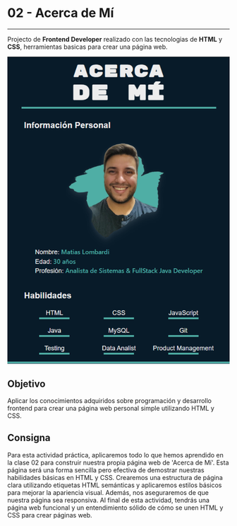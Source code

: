 # 02 - Acerca de Mí

***
Projecto de **Frontend Developer** realizado con las tecnologias de **HTML** y **CSS**, herramientas basicas para crear una página web.

![portada](./images/portada.png)

## Objetivo

Aplicar los conocimientos adquiridos sobre programación y desarrollo frontend para crear una página web personal simple utilizando HTML y CSS.

## Consigna

Para esta actividad práctica, aplicaremos todo lo que hemos aprendido en la clase 02 para construir nuestra propia página web de 'Acerca de Mí'. Esta página será una forma sencilla pero efectiva de demostrar nuestras habilidades básicas en HTML y CSS. Crearemos una estructura de página clara utilizando etiquetas HTML semánticas y aplicaremos estilos básicos para mejorar la apariencia visual. Además, nos aseguraremos de que nuestra página sea responsiva. Al final de esta actividad, tendrás una página web funcional y un entendimiento sólido de cómo se unen HTML y CSS para crear páginas web.
